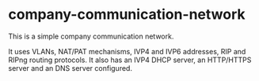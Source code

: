# company-communication-network

This is a simple company communication network.

It uses VLANs, NAT/PAT mechanisms, IVP4 and IVP6 addresses, RIP and RIPng routing protocols.
It also has an IVP4 DHCP server, an HTTP/HTTPS server and an DNS server configured.
